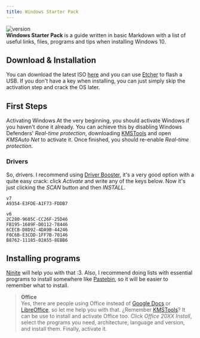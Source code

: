 ```yaml
---
title: Windows Starter Pack
---
```


![version](https://img.shields.io/badge/release-1.2-success.svg?style=for-the-badge)  
**Windows Starter Pack** is a guide written in basic Markdown with a list of useful links, files, programs and tips when installing Windows 10.

## Download & Installation
You can download the latest ISO [here](https://www.microsoft.com/en-us/software-download/windows10) and you can use [Etcher](https://www.balena.io/etcher/) to flash a USB. If you don't have a key when installing, you can just simply skip the activation step and crack the OS later.

## First Steps
Activating Windows
At the very beginning, you should activate Windows if you haven't done it already. You can achieve this by disabling Windows Defenders' _Real-time protection_, downloading [KMSTools](http://bit.ly/KMS-WSP) and open _KMSAuto Net_ to activate it. Once finished, you should re-enable _Real-time protection_.

### Drivers
So, drivers. I recommend using [Driver Booster](https://www.iobit.com/en/driver-booster.php), it's a very good option with a quite easy crack: click _Activate_ and write any of the keys below. Now it's just clicking the _SCAN_ button and then _INSTALL_.
```
v7
A9354-E3FDE-A1F73-FDDB7

v6
2C280-9605C-CC26F-25D46
FB195-1689F-D0112-78446
6CECB-D8D92-4DA9B-44246
F0C6B-E3CDD-1FF7B-70146
B8762-11185-02A55-8EBB6
```

## Installing programs
[Ninite](https://ninite.com/) will help you with that :3. Also, I recommend doing lists with essential programs to install somewhere like [Pastebin](pastebin.com/), so it will be easier to remember what to install.
> **Office**  
> Yes, there are people using Office instead of [Google Docs](docs.google.com/) or [LibreOffice](https://www.libreoffice.org/), so let me help you with that. ¿Remember [KMSTools](http://bit.ly/KMS-WSP)? It can be use to install and activate Office too. Click _Office 20XX Install_, select the programs you need, architecture, language and version, and install them. Finally, activate it.